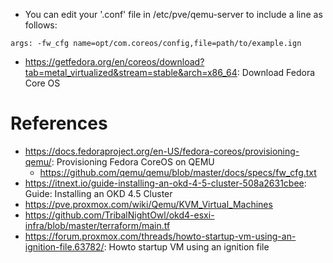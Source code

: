    * You can edit your '<vmid>.conf' file in /etc/pve/qemu-server to include a line as follows:
```
args: -fw_cfg name=opt/com.coreos/config,file=path/to/example.ign
```

 
   * https://getfedora.org/en/coreos/download?tab=metal_virtualized&stream=stable&arch=x86_64: Download Fedora Core OS

# References
   * https://docs.fedoraproject.org/en-US/fedora-coreos/provisioning-qemu/: Provisioning Fedora CoreOS on QEMU
      * https://github.com/qemu/qemu/blob/master/docs/specs/fw_cfg.txt
   * https://itnext.io/guide-installing-an-okd-4-5-cluster-508a2631cbee: Guide: Installing an OKD 4.5 Cluster
   * https://pve.proxmox.com/wiki/Qemu/KVM_Virtual_Machines
   * https://github.com/TribalNightOwl/okd4-esxi-infra/blob/master/terraform/main.tf
   * https://forum.proxmox.com/threads/howto-startup-vm-using-an-ignition-file.63782/: Howto startup VM using an ignition file

